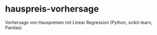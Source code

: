# hauspreis-vorhersage
Vorhersage von Hauspreisen mit Linear Regression (Python, scikit-learn, Pandas)
